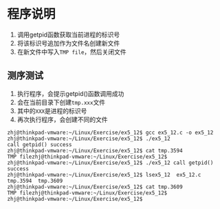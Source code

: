 # 程序说明

1. 调用getpid函数获取当前进程的标识号
2. 将该标识号追加作为文件名创建新文件
3. 在新文件中写入`TMP file`，然后关闭文件

## 测序测试

1. 执行程序，会提示getpid()函数调用成功
2. 会在当前目录下创建`tmp.xxx`文件
3. 其中的`XXX`是进程的标识号
4. 再次执行程序，会创建不同的文件

```shell
zhj@thinkpad-vmware:~/Linux/Exercise/ex5_12$ gcc ex5_12.c -o ex5_12
zhj@thinkpad-vmware:~/Linux/Exercise/ex5_12$ ./ex5_12 
call getpid() success
zhj@thinkpad-vmware:~/Linux/Exercise/ex5_12$ cat tmp.3594 
TMP filezhj@thinkpad-vmware:~/Linux/Exercise/ex5_12$ 
zhj@thinkpad-vmware:~/Linux/Exercise/ex5_12$ ./ex5_12 call getpid() success
zhj@thinkpad-vmware:~/Linux/Exercise/ex5_12$ lsex5_12  ex5_12.c  tmp.3594  tmp.3609
zhj@thinkpad-vmware:~/Linux/Exercise/ex5_12$ cat tmp.3609 
TMP filezhj@thinkpad-vmware:~/Linux/Exercise/ex5_12$ 
zhj@thinkpad-vmware:~/Linux/Exercise/ex5_12$ 
```
